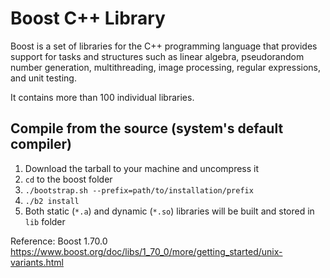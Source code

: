 # Boost C++ Library

Boost is a set of libraries for the C++ programming language that provides support for tasks and structures such as 
linear algebra, pseudorandom number generation, multithreading, image processing, regular expressions, and unit testing.

It contains more than 100 individual libraries.

## Compile from the source (system's default compiler)

1. Download the tarball to your machine and uncompress it
2. `cd` to the boost folder
3. `./bootstrap.sh --prefix=path/to/installation/prefix`
4. `./b2 install`
5. Both static (`*.a`) and dynamic (`*.so`) libraries will be built and stored in `lib` folder

Reference: Boost 1.70.0
https://www.boost.org/doc/libs/1_70_0/more/getting_started/unix-variants.html
